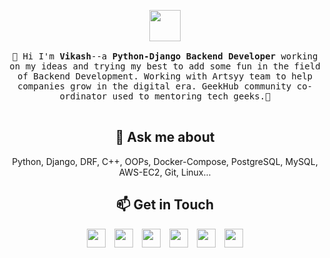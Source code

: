 <p align="center">
  <img src="https://www.muckibu.de/wp-content/uploads/2018/10/Octocat.png" width="50px">
  <br>
  <samp>
    <br>
    👋 Hi I'm <strong>Vikash</strong>--a <strong>Python-Django Backend Developer</strong> working on my ideas and trying my best to add some fun in the field of Backend Development. Working with Artsyy team to help companies grow in the digital era. GeekHub community co-ordinator used to mentoring tech geeks.🌟
    <br><br>
  </samp>
</p>


<h2 align="center">💬 Ask me about</h2>
<p align="center"> Python, Django, DRF, C++, OOPs, Docker-Compose, PostgreSQL, MySQL, AWS-EC2, Git, Linux...</p>

<!--
**vikash212000yadav/vikash212000yadav** is a ✨ _special_ ✨ repository because its `README.md` (this file) appears on your GitHub profile.

Here are some ideas to get you started:

- 🔭 I’m currently working on ...
- 🌱 I’m currently learning ...
- 👯 I’m looking to collaborate on ...
- 🤔 I’m looking for help with ...
- 💬 Ask me about ...
- 📫 How to reach me: ...
- 😄 Pronouns: ...
- ⚡ Fun fact: ...
-->

<!--
<h2 align="center">💡 Currently Working On</h2>
<div align="center", style="font-family:Lucida Console">
    E-commerce -> Raymond<br>
    COVID-19 District Level Management System<br>
    Hospital Management System<br>
</div>
-->
<!--
<h2 align="center">🌱 Currently Learning</h2>
<div align="center", style="font-family:Lucida Console">
    Maps Development<br>
    Testing<br>
    Redis and RabbitMQ<br>
    Django Channels, GeoDjango<br>
    Algorithms<br>
</div>
-->
<!--
<h2 align="center">🔭 Goals 2020</h2>
<div align="center", style="font-family:Lucida Console">
    To secure a challenging position in a reputable organization to expand my learning, knowledge, and skills in the field of problem-solving<br>
    Work on Algorithms<br>
    Willing to work upon few ideas<br>
</div>
 -->
<h2 align="center">📫 Get in Touch</h2>
<div align="center", style="font-family:Lucida Console">
  <a href="vikash212000yadav@gmail.com"><img src="https://image.flaticon.com/icons/png/512/281/281769.png" width="30px"></a>&nbsp;&nbsp;&nbsp;
  <a href="https://twitter.com/lifegoals_21"><img src="https://www.pngkey.com/png/full/2-27646_twitter-logo-png-transparent-background-logo-twitter-png.png" width="30px"></a>&nbsp;&nbsp;&nbsp;
  <a href="https://www.linkedin.com/in/vikash21"><img src="https://www.freepnglogos.com/uploads/linkedin-blue-style-logo-png-0.png" width="30px"></a>&nbsp;&nbsp;&nbsp;
  <a href="https://github.com/vikash212000yadav"><img src="https://pngimg.com/uploads/github/github_PNG40.png" width="30px"></a>&nbsp;&nbsp;&nbsp;
  <a href="https://leetcode.com/vikash1598/"><img src="https://upload.wikimedia.org/wikipedia/commons/1/19/LeetCode_logo_black.png" width="30px"></a>&nbsp;&nbsp;&nbsp;
  <a href="https://www.instagram.com/life_goals.21/"><img src="https://i.pinimg.com/originals/71/72/16/7172161b580470deb78078669236d2c1.jpg" width="30px"></a>
</div>

